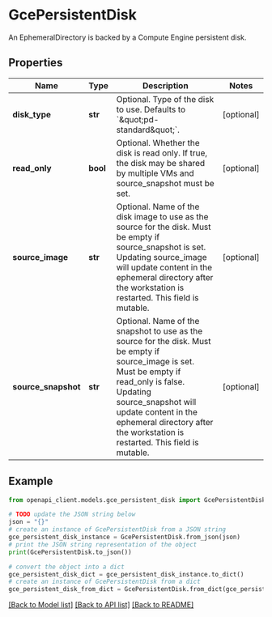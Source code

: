 # GcePersistentDisk

An EphemeralDirectory is backed by a Compute Engine persistent disk.

## Properties

Name | Type | Description | Notes
------------ | ------------- | ------------- | -------------
**disk_type** | **str** | Optional. Type of the disk to use. Defaults to &#x60;\&quot;pd-standard\&quot;&#x60;. | [optional] 
**read_only** | **bool** | Optional. Whether the disk is read only. If true, the disk may be shared by multiple VMs and source_snapshot must be set. | [optional] 
**source_image** | **str** | Optional. Name of the disk image to use as the source for the disk. Must be empty if source_snapshot is set. Updating source_image will update content in the ephemeral directory after the workstation is restarted. This field is mutable. | [optional] 
**source_snapshot** | **str** | Optional. Name of the snapshot to use as the source for the disk. Must be empty if source_image is set. Must be empty if read_only is false. Updating source_snapshot will update content in the ephemeral directory after the workstation is restarted. This field is mutable. | [optional] 

## Example

```python
from openapi_client.models.gce_persistent_disk import GcePersistentDisk

# TODO update the JSON string below
json = "{}"
# create an instance of GcePersistentDisk from a JSON string
gce_persistent_disk_instance = GcePersistentDisk.from_json(json)
# print the JSON string representation of the object
print(GcePersistentDisk.to_json())

# convert the object into a dict
gce_persistent_disk_dict = gce_persistent_disk_instance.to_dict()
# create an instance of GcePersistentDisk from a dict
gce_persistent_disk_from_dict = GcePersistentDisk.from_dict(gce_persistent_disk_dict)
```
[[Back to Model list]](../README.md#documentation-for-models) [[Back to API list]](../README.md#documentation-for-api-endpoints) [[Back to README]](../README.md)


